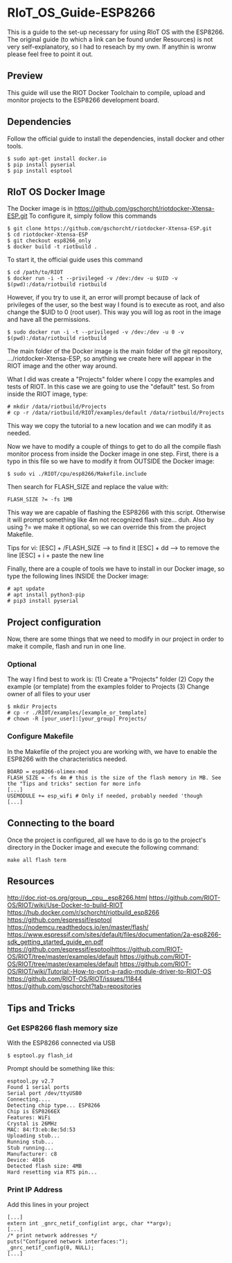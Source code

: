 # RIoT_OS_Guide-ESP8266
This is a guide to the set-up necessary for using RIoT OS with the ESP8266. The original guide (to which a link can be found under Resources) is not very self-explanatory, so I had to reseach by my own. If anythin is wronw please feel free to point it out.

## Preview
This guide will use the RIOT Docker Toolchain to compile, upload and monitor projects to the ESP8266 development board.

## Dependencies
Follow the official guide to install the dependencies, install docker and other tools.
```
$ sudo apt-get install docker.io
$ pip install pyserial
$ pip install esptool
```

## RIoT OS Docker Image
The Docker image is in https://github.com/gschorcht/riotdocker-Xtensa-ESP.git
To configure it, simply follow this commands
```
$ git clone https://github.com/gschorcht/riotdocker-Xtensa-ESP.git
$ cd riotdocker-Xtensa-ESP
$ git checkout esp8266_only
$ docker build -t riotbuild .
```
To start it, the official guide uses this command
```
$ cd /path/to/RIOT
$ docker run -i -t --privileged -v /dev:/dev -u $UID -v $(pwd):/data/riotbuild riotbuild
```
However, if you try to use it, an error will prompt because of lack of privileges of the user, so the best way I found is to execute as root, and also change the $UID to 0 (root user). This way you will log as root in the image and have all the permissions.
```
$ sudo docker run -i -t --privileged -v /dev:/dev -u 0 -v $(pwd):/data/riotbuild riotbuild
```
The main folder of the Docker image is the main folder of the git repository, .../riotdocker-Xtensa-ESP, so anything we create here will appear in the RIOT image and the other way around.

What I did was create a "Projects" folder where I copy the examples and tests of RIOT. In this case we are going to use the "default" test. So from inside the RIOT image, type:
```
# mkdir /data/riotbuild/Projects
# cp -r /data/riotbuild/RIOT/examples/default /data/riotbuild/Projects
```
This way we copy the tutorial to a new location and we can modify it as needed.

Now we have to modify a couple of things to get to do all the compile flash monitor process from inside the Docker image in one step. First, there is a typo in this file so we have to modify it from OUTSIDE the Docker image:
```
$ sudo vi ./RIOT/cpu/esp8266/Makefile.include
```
Then search for FLASH_SIZE and replace the value with:
```
FLASH_SIZE ?= -fs 1MB
```
This way we are capable of flashing the ESP8266 with this script. Otherwise it will prompt something like 4m not recognized flash size... duh. Also by using ?= we make it optional, so we can override this from the project Makefile.

Tips for vi:
[ESC] + /FLASH_SIZE --> to find it
[ESC] + dd --> to remove the line
[ESC] + i + paste the new line

Finally, there are a couple of tools we have to install in our Docker image, so type the following lines INSIDE the Docker image:
```
# apt update
# apt install python3-pip
# pip3 install pyserial
```

## Project configuration
Now, there are some things that we need to modify in our project in order to make it compile, flash and run in one line.

### Optional
The way I find best to work is:
(1) Create a "Projects" folder
(2) Copy the example (or template) from the examples folder to Projects
(3) Change owner of all files to your user
```
$ mkdir Projects
# cp -r ./RIOT/examples/[example_or_template]
# chown -R [your_user]:[your_group] Projects/
```
### Configure Makefile
In the Makefile of the project you are working with, we have to enable the ESP8266 with the characteristics needed.

```
BOARD = esp8266-olimex-mod
FLASH_SIZE = -fs 4m # this is the size of the flash memory in MB. See the "Tips and tricks" section for more info
[...]
USEMODULE += esp_wifi # Only if needed, probably needed 'though
[...]
```

## Connecting to the board
Once the project is configured, all we have to do is go to the project's directory in the Docker image and execute the following command:
```
make all flash term
```

## Resources

http://doc.riot-os.org/group__cpu__esp8266.html
https://github.com/RIOT-OS/RIOT/wiki/Use-Docker-to-build-RIOT
https://hub.docker.com/r/schorcht/riotbuild_esp8266
https://github.com/espressif/esptool
https://nodemcu.readthedocs.io/en/master/flash/
https://www.espressif.com/sites/default/files/documentation/2a-esp8266-sdk_getting_started_guide_en.pdf
https://github.com/espressif/esptoolhttps://github.com/RIOT-OS/RIOT/tree/master/examples/default
https://github.com/RIOT-OS/RIOT/tree/master/examples/default
https://github.com/RIOT-OS/RIOT/wiki/Tutorial:-How-to-port-a-radio-module-driver-to-RIOT-OS
https://github.com/RIOT-OS/RIOT/issues/11844
https://github.com/gschorcht?tab=repositories

## Tips and Tricks
### Get ESP8266 flash memory size
With the ESP8266 connected via USB
```
$ esptool.py flash_id
```
Prompt should be something like this:
```
esptool.py v2.7
Found 1 serial ports
Serial port /dev/ttyUSB0
Connecting....
Detecting chip type... ESP8266
Chip is ESP8266EX
Features: WiFi
Crystal is 26MHz
MAC: 84:f3:eb:8e:5d:53
Uploading stub...
Running stub...
Stub running...
Manufacturer: c8
Device: 4016
Detected flash size: 4MB
Hard resetting via RTS pin...
```

### Print IP Address
Add this lines in your project
```
[...]
extern int _gnrc_netif_config(int argc, char **argv);
[...]
/* print network addresses */
puts("Configured network interfaces:");
_gnrc_netif_config(0, NULL);
[...]
```
